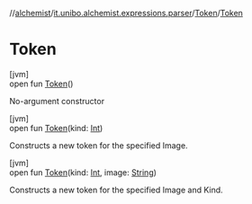 //[alchemist](../../../index.md)/[it.unibo.alchemist.expressions.parser](../index.md)/[Token](index.md)/[Token](-token.md)

# Token

[jvm]\
open fun [Token](-token.md)()

No-argument constructor

[jvm]\
open fun [Token](-token.md)(kind: [Int](https://kotlinlang.org/api/latest/jvm/stdlib/kotlin/-int/index.html))

Constructs a new token for the specified Image.

[jvm]\
open fun [Token](-token.md)(kind: [Int](https://kotlinlang.org/api/latest/jvm/stdlib/kotlin/-int/index.html), image: [String](https://docs.oracle.com/javase/8/docs/api/java/lang/String.html))

Constructs a new token for the specified Image and Kind.
